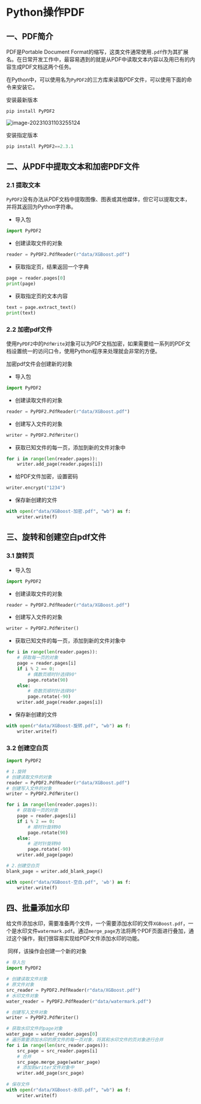 # Python操作PDF

## 一、PDF简介

PDF是Portable Document Format的缩写，这类文件通常使用`.pdf`作为其扩展名。在日常开发工作中，最容易遇到的就是从PDF中读取文本内容以及用已有的内容生成PDF文档这两个任务。

在Python中，可以使用名为`PyPDF2`的三方库来读取PDF文件，可以使用下面的命令来安装它。

安装最新版本

```powershell
pip install PyPDF2
```

![image-20231031103255124](https://lskypro-1309218011.cos.ap-shanghai.myqcloud.com/2023/10/31/6540675eb15c0.png)

安装指定版本

```powershell
pip install PyPDF2==2.3.1 
```

## 二、从PDF中提取文本和加密PDF文件

### 2.1 提取文本

`PyPDF2`没有办法从PDF文档中提取图像、图表或其他媒体，但它可以提取文本，并将其返回为Python字符串。

- 导入包

```python
import PyPDF2
```

- 创建读取文件的对象

```python
reader = PyPDF2.PdfReader(r"data/XGBoost.pdf")
```

- 获取指定页，结果返回一个字典

```python
page = reader.pages[0]
print(page)
```

- 获取指定页的文本内容

```python
text = page.extract_text()
print(text)
```

### 2.2 加密pdf文件

使用`PyPDF2`中的`PdfWrite`对象可以为PDF文档加密，如果需要给一系列的PDF文档设置统一的访问口令，使用Python程序来处理就会非常的方便。

加密pdf文件会创建新的对象

- 导入包

```python
import PyPDF2
```

- 创建读取文件的对象

```python
reader = PyPDF2.PdfReader(r"data/XGBoost.pdf")
```

- 创建写入文件的对象

```python
writer = PyPDF2.PdfWriter()
```

- 获取已知文件的每一页，添加到新的文件对象中

```python
for i in range(len(reader.pages)):
    writer.add_page(reader.pages[i])
```

- 给PDF文件加密，设置密码

```python
writer.encrypt("1234")
```

- 保存新创建的文件

```python
with open(r"data/XGBoost-加密.pdf", "wb") as f:
    writer.write(f)
```

## 三、旋转和创建空白pdf文件

### 3.1 旋转页

- 导入包

```python
import PyPDF2
```

- 创建读取文件的对象

```python
reader = PyPDF2.PdfReader(r"data/XGBoost.pdf")
```

- 创建写入文件的对象

```python
writer = PyPDF2.PdfWriter()
```

- 获取已知文件的每一页，添加到新的文件对象中

```python
for i in range(len(reader.pages)):
    # 获取每一页的对象
    page = reader.pages[i]
    if i % 2 == 0:
        # 偶数页顺时针选择90°
        page.rotate(90)
    else:
        # 奇数页顺时针选择90°
        page.rotate(-90)
    writer.add_page(reader.pages[i])
```

- 保存新创建的文件

```python
with open(r"data/XGBoost-旋转.pdf", "wb") as f:
    writer.write(f)
```

### 3.2 创建空白页

```python
import PyPDF2

# 1.旋转
# 创建读取文件的对象
reader = PyPDF2.PdfReader(r"data/XGBoost.pdf")
# 创建写入文件的对象
writer = PyPDF2.PdfWriter()

for i in range(len(reader.pages)):
    # 获取每一页的对象
    page = reader.pages[i]
    if i % 2 == 0:
        # 顺时针旋转90
        page.rotate(90)
    else:
        # 逆时针旋转90
        page.rotate(-90)
    writer.add_page(page)

# 2.创建空白页
blank_page = writer.add_blank_page()

with open(r"data/XGBoost-空白.pdf", 'wb') as f:
    writer.write(f)
```

## 四、批量添加水印

​	给文件添加水印，需要准备两个文件，一个需要添加水印的文件`XGBoost.pdf`，一个是水印文件`watermark.pdf`。通过`merge_page`方法将两个PDF页面进行叠加，通过这个操作，我们很容易实现给PDF文件添加水印的功能。

​	同样，该操作会创建一个新的对象

```python
# 导入包
import PyPDF2

# 创建读取文件对象
# 原文件对象
src_reader = PyPDF2.PdfReader(r"data/XGBoost.pdf")
# 水印文件对象
water_reader = PyPDF2.PdfReader(r"data/watermark.pdf")

# 创建写入文件对象
writer = PyPDF2.PdfWriter()

# 获取水印文件的page对象
water_page = water_reader.pages[0]
# 遍历需要添加水印的原文件的每一页对象，将其和水印文件的页对象进行合并
for i in range(len(src_reader.pages)):
    src_page = src_reader.pages[i]
    # 合并
    src_page.merge_page(water_page)
    # 添加到writer文件对象中
    writer.add_page(src_page)
    
# 保存文件
with open(r"data/XGBoost-水印.pdf", "wb") as f:
    writer.write(f)
```